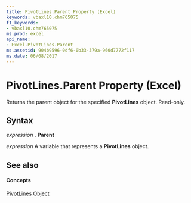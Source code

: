 ```yaml
---
title: PivotLines.Parent Property (Excel)
keywords: vbaxl10.chm765075
f1_keywords:
- vbaxl10.chm765075
ms.prod: excel
api_name:
- Excel.PivotLines.Parent
ms.assetid: 904b9596-0df6-0b33-379a-960d7772f117
ms.date: 06/08/2017
---
```



# PivotLines.Parent Property (Excel)

Returns the parent object for the specified **PivotLines** object. Read-only.


## Syntax

 _expression_ . **Parent**

 _expression_ A variable that represents a **PivotLines** object.


## See also


#### Concepts


[PivotLines Object](pivotlines-object-excel.md)

